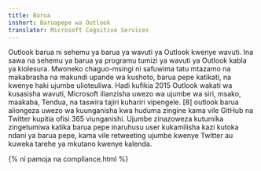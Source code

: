 ```yaml
---
title: Barua
inshort: Baruapepe wa Outlook
translator: Microsoft Cognitive Services
---
```


Outlook barua ni sehemu ya barua ya wavuti ya Outlook kwenye wavuti. Ina sawa na sehemu ya barua ya programu tumizi ya wavuti ya Outlook kabla ya kiolesura. Mwoneko chaguo-msingi ni safuwima tatu mtazamo na makabrasha na makundi upande wa kushoto, barua pepe katikati, na kwenye haki ujumbe ulioteuliwa. Hadi kufikia 2015 Outlook wakati wa kusasisha wavuti, Microsoft ilianzisha uwezo wa ujumbe wa siri, msako, maakaba, Tendua, na taswira tajiri kuhariri vipengele. [8] outlook barua aliongeza uwezo wa kuunganisha kwa huduma zingine kama vile GitHub na Twitter kupitia ofisi 365 viunganishi. Ujumbe zinazoweza kutumika zingetumiwa katika barua pepe inaruhusu user kukamilisha kazi kutoka ndani ya barua pepe, kama vile retweeting ujumbe kwenye Twitter au kuweka tarehe ya mkutano kwenye kalenda. 

{% ni pamoja na compliance.html %}



